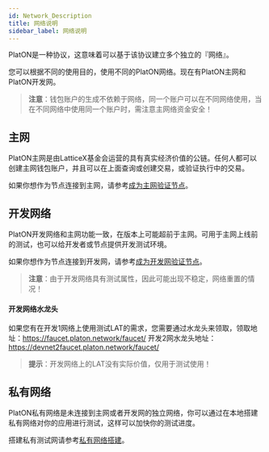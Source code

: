 ```yaml
---
id: Network_Description
title: 网络说明
sidebar_label: 网络说明
---
```



PlatON是一种协议，这意味着可以基于该协议建立多个独立的『网络』。

您可以根据不同的使用目的，使用不同的PlatON网络。现在有PlatON主网和PlatON开发网。

> **注意**：钱包账户的生成不依赖于网络，同一个账户可以在不同网络使用，当在不同网络中使用同一个账户时，需注意主网络资金安全！

## 主网
PlatON主网是由LatticeX基金会运营的具有真实经济价值的公链。任何人都可以创建主网钱包账户，并且可以在上面查询或创建交易，或验证执行中的交易。

如果你想作为节点连接到主网，请参考[成为主网验证节点](/docs/zh-CN/Become_PlatON_Main_Verification)。

## 开发网络
PlatON开发网络和主网功能一致，在版本上可能超前于主网。可用于主网上线前的测试，也可以给开发者或节点提供开发测试环境。

如果你想作为节点连接到开发网，请参考[成为开发网验证节点](/docs/zh-CN/Become_PlatON_Dev_Verification)。

> **注意**：由于开发网络具有测试属性，因此可能出现不稳定，网络重置的情况！

#### 开发网络水龙头

如果您有在开发1网络上使用测试LAT的需求，您需要通过水龙头来领取，领取地址：<https://faucet.platon.network/faucet/>
开发2网水龙头地址：<https://devnet2faucet.platon.network/faucet/>

> **提示**：开发网络上的LAT没有实际价值，仅用于测试使用！

## 私有网络
PlatON私有网络是未连接到主网或者开发网的独立网络，你可以通过在本地搭建私有网络对你的应用进行测试，这样可以加快你的测试进度。

搭建私有测试网请参考[私有网络搭建](/docs/zh-CN/Build_Private_Chain)。

